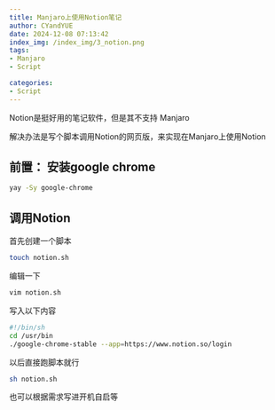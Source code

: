 ```yaml
---
title: Manjaro上使用Notion笔记
author: CYandYUE
date: 2024-12-08 07:13:42
index_img: /index_img/3_notion.png
tags:
- Manjaro
- Script

categories:
- Script
---
```


Notion是挺好用的笔记软件，但是其不支持 Manjaro

解决办法是写个脚本调用Notion的网页版，来实现在Manjaro上使用Notion

## 前置： 安装google chrome
```bash
yay -Sy google-chrome
```

## 调用Notion
首先创建一个脚本
```bash
touch notion.sh
```
编辑一下
```bash
vim notion.sh
```
写入以下内容
```bash
#!/bin/sh
cd /usr/bin
./google-chrome-stable --app=https://www.notion.so/login
```
以后直接跑脚本就行
```bash
sh notion.sh
```
也可以根据需求写进开机自启等